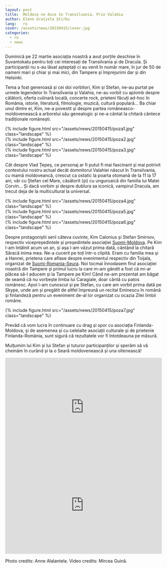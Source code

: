 ```yaml
---
layout: post
title:  Moldova ne duce în Transilvania. Prin Valahia
author: Elenn Grațiela Știrbu
lang:   ro
cover: /assets/news/20150415/cover.jpg
categories:
  - ro
  - news
---
```


Duminică pe 22 martie asociația noastră a avut porțile deschise în Suvantokatu pentru toți cei interesați de Transilvania și de Dracula. Și participanții nu s-au lăsat așteptați ci au venit în număr mare, în jur de 50 de oameni mari și chiar și mai mici, din Tampere și împrejurimi dar și din Helsinki.

Tema a fost generoasă și cei doi vorbitori, Kim și Stefan, ne-au purtat pe urmele legendelor în Transilvania și Valahia, ne-au vorbit cu aplomb despre călătorii, oferta culinară locală, concerte rock, prieteni făcuți ad-hoc în România, istorie, literatură, filmologie, muzică, cultură populară… Ba chiar unul dintre ei, Kim, ne-a povestit și despre partea româneasco-moldovenească a arborelui său genealogic și ne-a cântat la chitară cântece tradiționale românești.

<div class="row">
  <div class="col-md-6">
    <div class="col-md-11">
    {% include figure.html src="/assets/news/20150415/poza1.jpg" class="landscape" %}
    </div>
    <div class="col-md-11">
      {% include figure.html src="/assets/news/20150415/poza2.jpg" class="landscape" %}
    </div>
  </div>
  <div class="col-md-6">
    {% include figure.html src="/assets/news/20150415/poza3.jpg" class="landscape" %}
  </div>
</div>

Cât despre Vlad Țepeș, ce personaj ar fi putut fi mai fascinant și mai potrivit contextului nostru actual decât domnitorul Valahiei născut în Transilvania, cu mamă moldoveancă, crescut ca ostatic la poarta otomană de la 11 la 17 ani, văr cu Ștefan cel Mare, căsătorit (și) cu unguroaică din familia lui Matei Corvin… Și dacă vorbim și despre dublura sa iconică, vampirul Dracula, am trecut deja de la multicultural la universal. 

<div class="row">
  <div class="col-md-4">
  {% include figure.html src="/assets/news/20150415/poza4.jpg" class="landscape" %}
  </div>
  <div class="col-md-4">
  {% include figure.html src="/assets/news/20150415/poza5.jpg" class="landscape" %}
  </div>
  <div class="col-md-4">
  {% include figure.html src="/assets/news/20150415/poza6.jpg" class="landscape" %}
  </div>
</div>

Despre protagoniștii serii câteva cuvinte, Kim Calonius și Stefan Smirnov, respectiv vicepreședintele și președintele asociației [Suomi-Moldova](http://suomi-moldova.fi). Pe Kim l-am întâlnit acum un an, și așa l-am văzut prima dată, cântând la chitară Săracă inima mea. Ne-a cucerit pe toți într-o clipită. Eram cu familia mea și a Hannei, prietena care aflase despre evenimentul respectiv din Toijala, organizat de [Suomi-Romania-Seura](http://www.srs.suntuubi.com/). Noi tocmai înnodasem firul asociației noastră din Tampere și primul lucru la care m-am gândit a fost că mi-ar plăcea să-l aducem și la Tampere pe Kim! Când ne-am prezentat am băgat de seamă că nu vorbește limba lui Caragiale, doar cântă cu patos românesc. Apoi l-am cunoscut și pe Stefan, cu care am vorbit prima dată pe Skype, unde am și pregătit de altfel împreună un recital Eminescu în română și finlandeză pentru un eveniment de-al lor organizat cu ocazia Zilei limbii române.

<div class="row">
  <div class="col-md-3">
  </div>
  <div class="col-md-6">
  {% include figure.html src="/assets/news/20150415/poza7.jpg" class="landscape" %}
  </div>
</div>

Prevăd că vom lucra în continuare cu drag și spor cu asociația Finlanda-Moldova, și de asemenea și cu celelalte asociații culturale și de prietenie Finlanda-România, sunt sigură că rezultatele vor fi întotdeauna pe măsură.

Mulțumim lui Kim și lui Stefan și tuturor participanților și sperăm să vă chemăm în curând și la o Seară moldovenească și una oltenească!

<div class="row">
  <div class="col-md-1">
  </div>
  <div class="col-md-5">
  <iframe width="100%" height="315" src="https://www.youtube.com/embed/E7tmz-6aOPA" frameborder="0" allowfullscreen></iframe>
  </div>
  <div class="col-md-5">
      <iframe width="100%" height="315" src="https://www.youtube.com/embed/OOerOOHE8FQ" frameborder="0" allowfullscreen></iframe>
  </div>
</div>

Photo credits: Anne Alalantela. Video credits: Mircea Guină.
